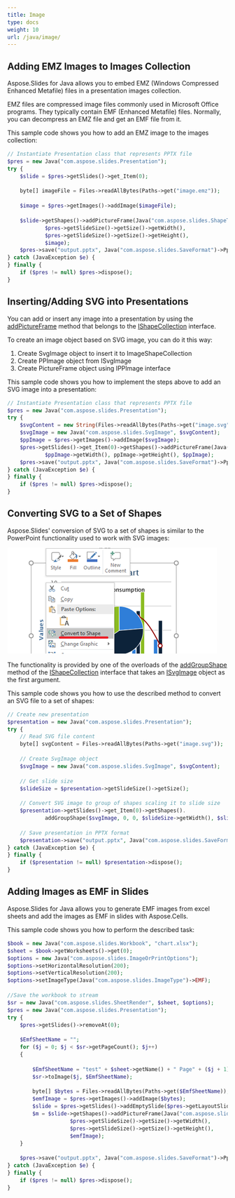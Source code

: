 ```yaml
---
title: Image
type: docs
weight: 10
url: /java/image/
---
```


## **Adding EMZ Images to Images Collection**
Aspose.Slides for Java allows you to embed EMZ (Windows Compressed Enhanced Metafile) files in a presentation images collection. 

EMZ files are compressed image files commonly used in Microsoft Office programs. They typically contain  EMF (Enhanced Metafile) files. Normally, you can decompress an EMZ file and get an EMF file from it. 


This sample code shows you how to add an EMZ image to the images collection:

```php 
// Instantiate Presentation class that represents PPTX file
$pres = new Java("com.aspose.slides.Presentation");
try {
    $slide = $pres->getSlides()->get_Item(0);

    byte[] imageFile = Files->readAllBytes(Paths->get("image.emz"));

    $image = $pres->getImages()->addImage($imageFile);

    $slide->getShapes()->addPictureFrame(Java("com.aspose.slides.ShapeType")->Rectangle, 0, 0,
            $pres->getSlideSize()->getSize()->getWidth(), 
			$pres->getSlideSize()->getSize()->getHeight(), 
			$image);
    $pres->save("output.pptx", Java("com.aspose.slides.SaveFormat")->Pptx);
} catch (JavaException $e) {
} finally {
    if ($pres != null) $pres->dispose();
}
```

## **Inserting/Adding SVG into Presentations**
You can add or insert any image into a presentation by using the [addPictureFrame](https://apireference.aspose.com/slides/java/com.aspose.slides/IShapeCollection#addPictureFrame-int-float-float-float-float-com.aspose.slides.IPPImage-) method that belongs to the [IShapeCollection](https://apireference.aspose.com/slides/java/com.aspose.slides/IShapeCollection) interface.

To create an image object based on SVG image, you can do it this way:

1. Create SvgImage object to insert it to ImageShapeCollection
2. Create PPImage object from ISvgImage
3. Create PictureFrame object using IPPImage interface

This sample code shows you how to implement the steps above to add an SVG image into a presentation:
```php 
// Instantiate Presentation class that represents PPTX file
$pres = new Java("com.aspose.slides.Presentation");
try {
    $svgContent = new String(Files->readAllBytes(Paths->get("image.svg")));
    $svgImage = new Java("com.aspose.slides.SvgImage", $svgContent);
    $ppImage = $pres->getImages()->addImage($svgImage);
    $pres->getSlides()->get_Item(0)->getShapes()->addPictureFrame(Java("com.aspose.slides.ShapeType")->Rectangle, 0, 0, 
			$ppImage->getWidth(), ppImage->getHeight(), $ppImage);
    $pres->save("output.pptx", Java("com.aspose.slides.SaveFormat")->Pptx);
} catch (JavaException $e) {
} finally {
    if ($pres != null) $pres->dispose();
}
```

## **Converting SVG to a Set of Shapes**
Aspose.Slides' conversion of SVG to a set of shapes is similar to the PowerPoint functionality used to work with SVG images:

![PowerPoint Popup Menu](img_01_01.png)

The functionality is provided by one of the overloads of the [addGroupShape](https://apireference.aspose.com/slides/java/com.aspose.slides/IShapeCollection#addGroupShape-com.aspose.slides.ISvgImage-float-float-float-float-) method of the [IShapeCollection](https://apireference.aspose.com/slides/java/com.aspose.slides/IShapeCollection) interface that takes an [ISvgImage](https://apireference.aspose.com/slides/java/com.aspose.slides/ISvgImage) object as the first argument.

This sample code shows you how to use the described method to convert an SVG file to a set of shapes:

```php 
// Create new presentation
$presentation = new Java("com.aspose.slides.Presentation");
try {
    // Read SVG file content
    byte[] svgContent = Files->readAllBytes(Paths->get("image.svg"));

    // Create SvgImage object
    $svgImage = new Java("com.aspose.slides.SvgImage", $svgContent);

    // Get slide size
    $slideSize = $presentation->getSlideSize()->getSize();

    // Convert SVG image to group of shapes scaling it to slide size
    $presentation->getSlides()->get_Item(0)->getShapes().
            addGroupShape($svgImage, 0, 0, $slideSize->getWidth(), $slideSize->getHeight());

    // Save presentation in PPTX format
    $presentation->save("output.pptx", Java("com.aspose.slides.SaveFormat")->Pptx);
} catch (JavaException $e) {
} finally {
    if ($presentation != null) $presentation->dispose();
}
```

## **Adding Images as EMF in Slides**
Aspose.Slides for Java allows you to generate EMF images from excel sheets and add the images as EMF in slides with Aspose.Cells. 

This sample code shows you how to perform the described task:

```php 
$book = new Java("com.aspose.slides.Workbook", "chart.xlsx");
$sheet = $book->getWorksheets()->get(0);
$options = new Java("com.aspose.slides.ImageOrPrintOptions");
$options->setHorizontalResolution(200);
$options->setVerticalResolution(200);
$options->setImageType(Java("com.aspose.slides.ImageType")->EMF);

//Save the workbook to stream
$sr = new Java("com.aspose.slides.SheetRender", $sheet, $options);
$pres = new Java("com.aspose.slides.Presentation");
try {
    $pres->getSlides()->removeAt(0);
    
    $EmfSheetName = "";
    for ($j = 0; $j < $sr->getPageCount(); $j++)
    {
    
        $EmfSheetName = "test" + $sheet->getName() + " Page" + ($j + 1) + ".out.emf";
        $sr->toImage($j, $EmfSheetName);
    
        byte[] $bytes = Files->readAllBytes(Paths->get($EmfSheetName));
        $emfImage = $pres->getImages()->addImage($bytes);
        $slide = $pres->getSlides()->addEmptySlide($pres->getLayoutSlides()->getByType(Java("com.aspose.slides.SlideLayoutType")->Blank));
        $m = $slide->getShapes()->addPictureFrame(Java("com.aspose.slides.ShapeType")->Rectangle, 0, 0,
					$pres->getSlideSize()->getSize()->getWidth(), 
					$pres->getSlideSize()->getSize()->getHeight(), 
					$emfImage);
    }
    
    $pres->save("output.pptx", Java("com.aspose.slides.SaveFormat")->Pptx);
} catch (JavaException $e) {
} finally {
    if ($pres != null) $pres->dispose();
}
```